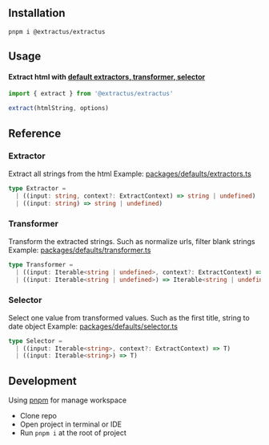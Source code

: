 ## Installation

```shell
pnpm i @extractus/extractus
```

## Usage

#### Extract html with [default extractors, transformer, selector](packages/defaults)

```typescript
import { extract } from '@extractus/extractus'

extract(htmlString, options)
```

## Reference

### Extractor

Extract all strings from the html
Example: [packages/defaults/extractors.ts](packages/defaults/extractors.ts)

```typescript
type Extractor =
  | ((input: string, context?: ExtractContext) => string | undefined)
  | ((input: string) => string | undefined)
```

### Transformer

Transform the extracted strings. Such as normalize urls, filter blank strings
Example: [packages/defaults/transformer.ts](packages/defaults/transformer.ts)

```typescript
type Transformer =
  | ((input: Iterable<string | undefined>, context?: ExtractContext) => Iterable<string | undefined>)
  | ((input: Iterable<string | undefined>) => Iterable<string | undefined>)
```

### Selector

Select one value from transformed values. Such as the first title, string to date object
Example: [packages/defaults/selector.ts](packages/defaults/selector.ts)

```typescript
type Selector =
  | ((input: Iterable<string>, context?: ExtractContext) => T)
  | ((input: Iterable<string>) => T)
```

## Development

Using [pnpm](https://pnpm.io) for manage workspace

- Clone repo
- Open project in terminal or IDE
- Run `pnpm i` at the root of project
